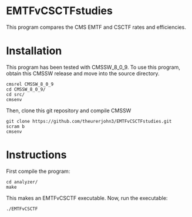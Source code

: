 # EMTFvCSCTFstudies
This program compares the CMS EMTF and CSCTF rates and efficiencies.

Installation
============

This program has been tested with CMSSW_8_0_9. To use this program, obtain this CMSSW release and move into the source directory.

    cmsrel CMSSW_8_0_9
    cd CMSSW_8_0_9/
    cd src/
    cmsenv
  
Then, clone this git repository and compile CMSSW

    git clone https://github.com/theurerjohn3/EMTFvCSCTFstudies.git
    scram b
    cmsenv

Instructions
============

First compile the program:

    cd analyzer/
    make

This makes an EMTFvCSCTF executable. Now, run the executable:

    ./EMTFvCSCTF

